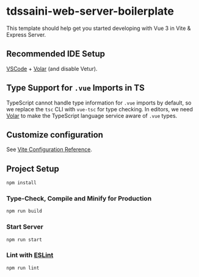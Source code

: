 # tdssaini-web-server-boilerplate

This template should help get you started developing with Vue 3 in Vite & Express Server.

## Recommended IDE Setup

[VSCode](https://code.visualstudio.com/) + [Volar](https://marketplace.visualstudio.com/items?itemName=Vue.volar) (and disable Vetur).

## Type Support for `.vue` Imports in TS

TypeScript cannot handle type information for `.vue` imports by default, so we replace the `tsc` CLI with `vue-tsc` for type checking. In editors, we need [Volar](https://marketplace.visualstudio.com/items?itemName=Vue.volar) to make the TypeScript language service aware of `.vue` types.

## Customize configuration

See [Vite Configuration Reference](https://vitejs.dev/config/).

## Project Setup

```sh
npm install
```

### Type-Check, Compile and Minify for Production

```sh
npm run build
```

### Start Server

```sh
npm run start
```

### Lint with [ESLint](https://eslint.org/)

```sh
npm run lint
```
